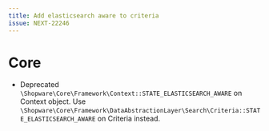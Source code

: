```yaml
---
title: Add elasticsearch aware to criteria
issue: NEXT-22246
---
```


# Core

* Deprecated `\Shopware\Core\Framework\Context::STATE_ELASTICSEARCH_AWARE` on Context object. Use `\Shopware\Core\Framework\DataAbstractionLayer\Search\Criteria::STATE_ELASTICSEARCH_AWARE` on Criteria instead.
